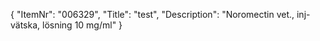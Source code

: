 {
  "ItemNr": "006329",
  "Title": "test",
  "Description": "Noromectin vet., inj-vätska, lösning 10 mg/ml"
}